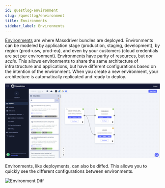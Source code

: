 ```yaml
---
id: questlog-environment
slug: /questlog/environment
title: Environments
sidebar_label: Environments
---
```


[Environments](/concepts/environments) are where Massdriver bundles are deployed. Environments can be modeled by application stage (production, staging, development), by region (prod-usw, prod-eu), and even by your customers (cloud credentials are set per environment). Environments have parity of resources, but _not scale_. This allows environments to share the same architecture of infrastructure and applications, but have different configurations based on the intention of the environment. When you create a new environment, your architecture is automatically replicated and ready to deploy.

![Environment Create](./envcreate.gif)

Environments, like deployments, can also be diffed. This allows you to quickly see the different configurations between environments.

![Environment Diff](./envdiff.gif)